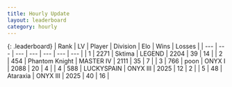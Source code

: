 ```yaml
---
title: Hourly Update
layout: leaderboard
category: hourly
---
```


{: .leaderboard}
| Rank | LV | Player | Division | Elo | Wins | Losses |
| --- | --- | --- | --- | --- | --- | --- |
| <span data-change="0">1</span> | 2271 | <span title="ID: 353063">Sktima</span> | LEGEND | <span data-change="0">2204</span> | <span data-change="0">39</span> | <span data-change="0">14</span> |
| <span data-change="0">2</span> | 454 | <span title="ID: 742939">Phantom Knight</span> | MASTER IV | <span data-change="0">2111</span> | <span data-change="0">35</span> | <span data-change="0">7</span> |
| <span data-change="0">3</span> | 766 | <span title="ID: 540690">poon</span> | ONYX I | <span data-change="33">2088</span> | <span data-change="4">20</span> | <span data-change="1">4</span> |
| <span data-change="0">4</span> | 588 | <span title="ID: 623829">LUCKYSPAIN</span> | ONYX III | <span data-change="0">2025</span> | <span data-change="0">12</span> | <span data-change="0">2</span> |
| <span data-change="0">5</span> | 48 | <span title="ID: 745153">Ataraxia</span> | ONYX III | <span data-change="0">2025</span> | <span data-change="0">40</span> | <span data-change="0">16</span> |